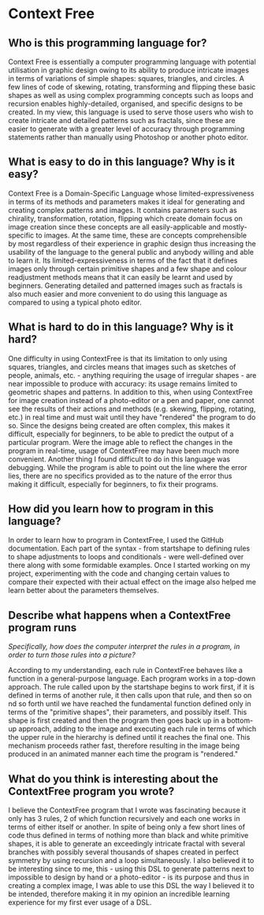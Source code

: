 # Context Free

##  Who is this programming language for?

Context Free is essentially a computer programming language with potential utilisation in graphic design owing to its ability to produce intricate images in terms of variations of simple shapes: squares, triangles, and circles. A few lines of code of skewing, rotating, transforming and flipping these basic shapes as well as using complex programming concepts such as loops and recursion enables highly-detailed, organised, and specific designs to be created. In my view,  this language is used to serve those users who wish to create intricate and detailed patterns such as fractals, since these are easier to generate with a greater level of accuracy through programming statements rather than manually using Photoshop or another photo editor.

## What is easy to do in this language? Why is it easy?

Context Free is a Domain-Specific Language whose limited-expressiveness in terms of its methods and parameters makes it ideal for generating and creating complex patterns and images. It contains parameters such as chirality, transformation, rotation, flipping which create domain focus on image creation since these concepts are all easily-applicable and mostly-specific to images. At the same time, these are concepts comprehensible by most regardless of their experience in graphic design thus increasing the usability of the language to the general public and anybody willing and able to learn it. Its limited-expressiveness in terms of the fact that it defines images only through certain primitive shapes and a few shape and colour readjustment methods means that it can easily be learnt and used by beginners. Generating detailed and patterned images such as fractals is also much easier and more convenient to do using this language as compared to using a typical photo editor.

## What is hard to do in this language? Why is it hard?

One difficulty in using ContextFree is that its limitation to only using squares, triangles, and circles means that images such as sketches of people, animals, etc. - anything requiring the usage of irregular shapes - are near impossible to produce with accuracy: its usage remains limited to geometric shapes and patterns. In addition to this, when using ContextFree for image creation instead of a photo-editor or a pen and paper, one cannot see the results of their actions and methods (e.g. skewing, flipping, rotating, etc.) in real time and must wait until they have "rendered" the program to do so. Since the designs being created are often complex, this makes it difficult, especially for beginners, to be able to predict the output of a particular program. Were the image able to reflect the changes in the program in real-time, usage of ContextFree may have been much more convenient. Another thing I found difficult to do in this language was debugging. While the program is able to point out the line where the error lies, there are no specifics provided as to the nature of the error thus making it difficult, especially for beginners, to fix their programs.

## How did you learn how to program in this language?

In order to learn how to program in ContextFree, I used the GitHub documentation. Each part of the syntax - from startshape to defining rules to shape adjustments to loops and conditionals - were well-defined over there along with some formidable examples. Once I started working on my project, experimenting with the code and changing certain values to compare their expected with their actual effect on the image also helped me learn better about the parameters themselves.

## Describe what happens when a ContextFree program runs
_Specifically, how does the computer interpret the rules in a program, in
order to turn those rules into a picture?_

According to my understanding, each rule in ContextFree behaves like a function in a general-purpose language. Each program works in a top-down approach. The rule called upon by the startshape begins to work first, if it is defined in terms of another rule, it then calls upon that rule, and then so on nd so forth until we have reached the fundamental function defined only in terms of the "primitive shapes", their parameters, and possibly itself. This shape is first created and then the program then goes back up in a bottom-up approach, adding to the image and executing each rule in terms of which the upper rule in the hierarchy is defined until it reaches the final one. This mechanism proceeds rather fast, therefore resulting in the image being produced in an animated manner each time the program is "rendered."

## What do you think is interesting about the ContextFree program you wrote?

I believe the ContextFree program that I wrote was fascinating because it only has 3 rules, 2 of which function recursively and each one works in terms of either itself or another. In spite of being only a few short lines of code thus defined in terms of nothing more than black and white primitive shapes, it is able to generate an exceedingly intricate fractal with several branches with possibly several thousands of shapes created in perfect symmetry by using recursion and a loop simultaneously. I also believed it to be interesting since to me, this - using this DSL to generate patterns next to impossible to design by hand or a photo-editor - is its purpose and thus in creating a complex image, I was able to use this DSL the way I believed it to be intended, therefore making it in my opinion an incredible learning experience for my first ever usage of a DSL.

